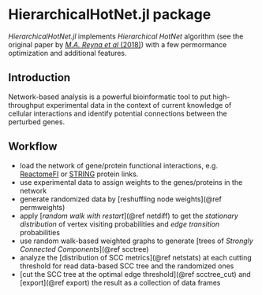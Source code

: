 # HierarchicalHotNet.jl package

*HierarchicalHotNet.jl* implements *Hierarchical HotNet* algorithm (see the original paper by [_M.A. Reyna et al_ (2018)](https://academic.oup.com/bioinformatics/article/34/17/i972/5093236))
with a few permormance optimization and additional features.

## Introduction

Network-based analysis is a powerful bioinformatic tool to put high-throughput experimental data in the context of
current knowledge of cellular interactions and identify potential connections between the perturbed genes.

## Workflow

 * load the network of gene/protein functional interactions, e.g. [ReactomeFI](https://reactome.org/tools/reactome-fiviz) or [STRING](https://string-db.org/cgi/download?sessionId=%24input-%3E%7BsessionId%7D&species_text=Homo+sapiens) protein links.
 * use experimental data to assign weights to the genes/proteins in the network
 * generate randomized data by [reshuffling node weights](@ref permweights)
 * apply [*random walk with restart*](@ref netdiff) to get the *stationary distribution* of vertex
   visiting probabilities and *edge transition* probabilities
 * use random walk-based weighted graphs to generate [trees of *Strongly Connected Components*](@ref scctree)
 * analyze the [distribution of SCC metrics](@ref netstats) at each cutting threshold for
   read data-based SCC tree and the randomized ones
 * [cut the SCC tree at the optimal edge threshold](@ref scctree_cut) and [export](@ref export) the result as a collection of data frames

